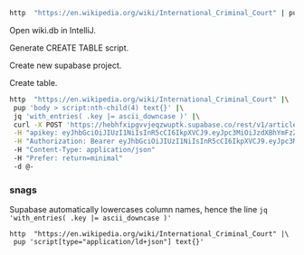 ```sh
http  "https://en.wikipedia.org/wiki/International_Criminal_Court" | pup 'body > script:nth-child(4) text{}' | jq | sqlite-utils insert wiki.db articles -
```

Open wiki.db in IntelliJ. 

Generate CREATE TABLE script.

Create new supabase project.

Create table.

```sh
http  "https://en.wikipedia.org/wiki/International_Criminal_Court" |\
 pup 'body > script:nth-child(4) text{}' |\
 jq 'with_entries( .key |= ascii_downcase )' |\
 curl -X POST 'https://hebhfxipgvvjeqzwuptk.supabase.co/rest/v1/articles' \
 -H "apikey: eyJhbGciOiJIUzI1NiIsInR5cCI6IkpXVCJ9.eyJpc3MiOiJzdXBhYmFzZSIsInJlZiI6ImhlYmhmeGlwZ3Z2amVxend1cHRrIiwicm9sZSI6ImFub24iLCJpYXQiOjE2NzkyNjUzMDAsImV4cCI6MTk5NDg0MTMwMH0.k3cFHsbX84Siw7ftpem3mhbP_yleuWai8z-16COjr6M" \
 -H "Authorization: Bearer eyJhbGciOiJIUzI1NiIsInR5cCI6IkpXVCJ9.eyJpc3MiOiJzdXBhYmFzZSIsInJlZiI6ImhlYmhmeGlwZ3Z2amVxend1cHRrIiwicm9sZSI6ImFub24iLCJpYXQiOjE2NzkyNjUzMDAsImV4cCI6MTk5NDg0MTMwMH0.k3cFHsbX84Siw7ftpem3mhbP_yleuWai8z-16COjr6M"       
 -H "Content-Type: application/json"       
 -H "Prefer: return=minimal"       
 -d @-
```

### snags
Supabase automatically lowercases column names, hence the line `jq 'with_entries( .key |= ascii_downcase )'`

```shell
http  "https://en.wikipedia.org/wiki/International_Criminal_Court" |\
 pup 'script[type="application/ld+json"] text{}'
```